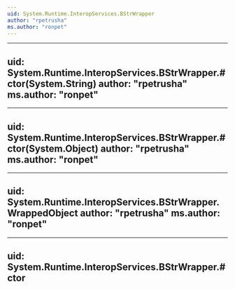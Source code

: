 ```yaml
---
uid: System.Runtime.InteropServices.BStrWrapper
author: "rpetrusha"
ms.author: "ronpet"
---
```


---
uid: System.Runtime.InteropServices.BStrWrapper.#ctor(System.String)
author: "rpetrusha"
ms.author: "ronpet"
---

---
uid: System.Runtime.InteropServices.BStrWrapper.#ctor(System.Object)
author: "rpetrusha"
ms.author: "ronpet"
---

---
uid: System.Runtime.InteropServices.BStrWrapper.WrappedObject
author: "rpetrusha"
ms.author: "ronpet"
---

---
uid: System.Runtime.InteropServices.BStrWrapper.#ctor
---
